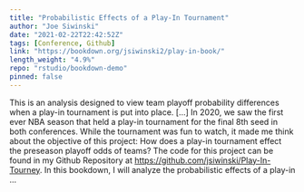 ```yaml
---
title: "Probabilistic Effects of a Play-In Tournament"
author: "Joe Siwinski"
date: "2021-02-22T22:42:52Z"
tags: [Conference, Github]
link: "https://bookdown.org/jsiwinski2/play-in-book/"
length_weight: "4.9%"
repo: "rstudio/bookdown-demo"
pinned: false
---
```


This is an analysis designed to view team playoff probability differences when a play-in tournament is put into place. [...] In 2020, we saw the first ever NBA season that held a play-in tournament for the final 8th seed in both conferences. While the tournament was fun to watch, it made me think about the objective of this project: How does a play-in tournament effect the preseason playoff odds of teams? The code for this project can be found in my Github Repository at https://github.com/jsiwinski/Play-In-Tourney. In this bookdown, I will analyze the probabilistic effects of a play-in ...
